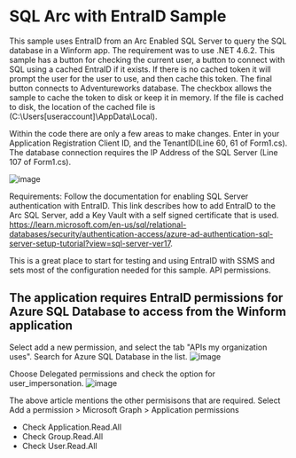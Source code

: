# SQL Arc with EntraID Sample
This sample uses EntraID from an Arc Enabled SQL Server to query the SQL database in a Winform app. The requirement was to use .NET 4.6.2. 
This sample has a button for checking the current user, a button to connect with SQL using a cached EntraID if it exists. If there is no cached token it will prompt the user for the user to use, and then cache this token. The final button connects to Adventureworks database. The checkbox allows the sample to cache the token to disk or keep it in memory. If the file is cached to disk, the location of the cached file is (C:\Users\[useraccount]\AppData\Local).

Within the code there are only a few areas to make changes. Enter in your Application Registration Client ID, and the TenantID(Line 60, 61 of Form1.cs). The database connection requires the IP Address of the SQL Server (Line 107 of Form1.cs). 

![image](https://github.com/user-attachments/assets/e9f25a2f-8702-41e8-85b5-9c064d1e834a)

Requirements: Follow the documentation for enabling SQL Server authentication with EntraID. This link describes how to add EntraID to the Arc SQL Server, add a Key Vault with a self signed certificate that is used.  
https://learn.microsoft.com/en-us/sql/relational-databases/security/authentication-access/azure-ad-authentication-sql-server-setup-tutorial?view=sql-server-ver17. 

This is a great place to start for testing and using EntraID with SSMS and sets most of the configuration needed for this sample.
API permissions.

## The application requires EntraID permissions for Azure SQL Database to access from the Winform application
Select add a new permission, and select the tab "APIs my organization uses". Search for Azure SQL Database in the list.
![image](https://github.com/user-attachments/assets/4614b376-7000-4964-9305-960f8abf9102)

Choose Delegated permissions and check the option for user_impersonation.
![image](https://github.com/user-attachments/assets/8247abf5-4516-48a0-9f22-f7ba9507f7a2)

The above article mentions the other permisisons that are required.
Select Add a permission > Microsoft Graph > Application permissions
 - Check Application.Read.All
 - Check Group.Read.All
 - Check User.Read.All

